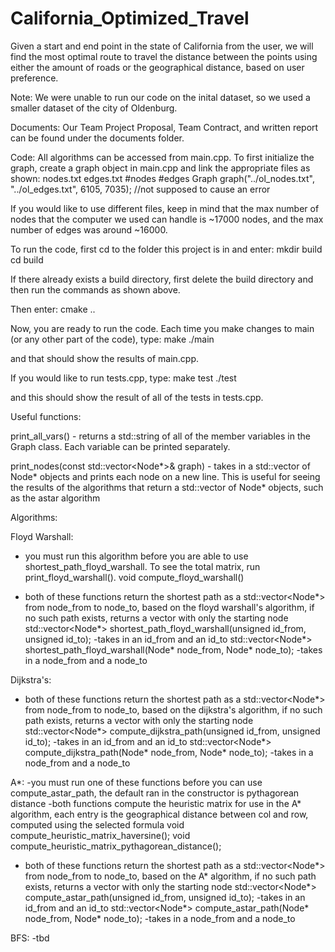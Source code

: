 # California_Optimized_Travel
Given a start and end point in the state of California from the user, we will find the most optimal route to travel the distance between the points using either the amount of roads or the geographical distance, based on user preference.

Note: We were unable to run our code on the inital dataset, so we used a smaller dataset of the city of Oldenburg.

Documents:
Our Team Project Proposal, Team Contract, and written report can be found under the documents folder.

Code:
All algorithms can be accessed from main.cpp.
To first initialize the graph, create a graph object in main.cpp and link the appropriate files as shown:
                nodes.txt          edges.txt     #nodes #edges
Graph graph("../ol_nodes.txt", "../ol_edges.txt", 6105, 7035); //not supposed to cause an error

If you would like to use different files, keep in mind that the max number of nodes that the computer we used can handle is ~17000 nodes, and the max number of edges was around ~16000.

To run the code, first cd to the folder this project is in and enter: 
mkdir build
cd build

If there already exists a build directory, first delete the build directory and then run the commands as shown above.

Then enter:
cmake ..

Now, you are ready to run the code. Each time you make changes to main (or any other part of the code), type:
make
./main

and that should show the results of main.cpp.

If you would like to run tests.cpp, type:
make test
./test

and this should show the result of all of the tests in tests.cpp.



Useful functions:

print_all_vars() - returns a std::string of all of the member variables in the Graph class. Each variable can be printed separately.

print_nodes(const std::vector<Node*>& graph) - takes in a std::vector of Node* objects and prints each node on a new line. This is useful for seeing the results of the algorithms that return a std::vector of Node* objects, such as the astar algorithm

Algorithms:

Floyd Warshall:
- you must run this algorithm before you are able to use shortest_path_floyd_warshall. To see the total matrix, run print_floyd_warshall().
    void compute_floyd_warshall() 

- both of these functions return the shortest path as a std::vector<Node*> from node_from to node_to, based on the floyd warshall's algorithm, if no such path exists, returns a vector with only the starting node
    std::vector<Node*> shortest_path_floyd_warshall(unsigned id_from, unsigned id_to); -takes in an id_from and an id_to
    std::vector<Node*> shortest_path_floyd_warshall(Node* node_from, Node* node_to); -takes in a node_from and a node_to

Dijkstra's:
- both of these functions return the shortest path as a std::vector<Node*> from node_from to node_to, based on the dijkstra's algorithm, if no such path exists, returns a vector with only the starting node
    std::vector<Node*> compute_dijkstra_path(unsigned id_from, unsigned id_to); -takes in an id_from and an id_to
    std::vector<Node*> compute_dijkstra_path(Node* node_from, Node* node_to); -takes in a node_from and a node_to

A*:
-you must run one of these functions before you can use compute_astar_path, the default ran in the constructor is pythagorean distance
-both functions compute the heuristic matrix for use in the A* algorithm, each entry is the geographical distance between col and row, computed using the selected formula
    void compute_heuristic_matrix_haversine();
    void compute_heuristic_matrix_pythagorean_distance();

- both of these functions return the shortest path as a std::vector<Node*> from node_from to node_to, based on the A* algorithm, if no such path exists, returns a vector with only the starting node
    std::vector<Node*> compute_astar_path(unsigned id_from, unsigned id_to); -takes in an id_from and an id_to
    std::vector<Node*> compute_astar_path(Node* node_from, Node* node_to); -takes in a node_from and a node_to

BFS:
-tbd
